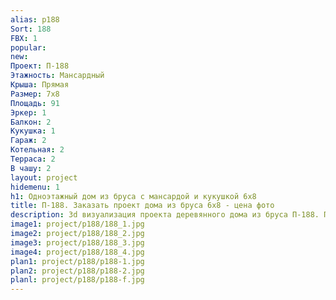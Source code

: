 ```yaml
---
alias: p188
Sort: 188
FBX: 1
popular: 
new: 
Проект: П-188
Этажность: Мансардный
Крыша: Прямая
Размер: 7х8
Площадь: 91
Эркер: 1
Балкон: 2
Кукушка: 1
Гараж: 2
Котельная: 2
Терраса: 2
В чашу: 2
layout: project
hidemenu: 1
h1: Одноэтажный дом из бруса с мансардой и кукушкой 6х8
title: П-188. Заказать проект дома из бруса 6х8 - цена фото
description: 3d визуализация проекта деревянного дома из бруса П-188. Площадь 91 м2, размер 6х8. Вы можете внести любые изменения в проект.
image1: project/p188/188_1.jpg
image2: project/p188/188_2.jpg
image3: project/p188/188_3.jpg
image4: project/p188/188_4.jpg
plan1: project/p188/p188-1.jpg
plan2: project/p188/p188-2.jpg
planl: project/p188/p188-f.jpg
---
```

